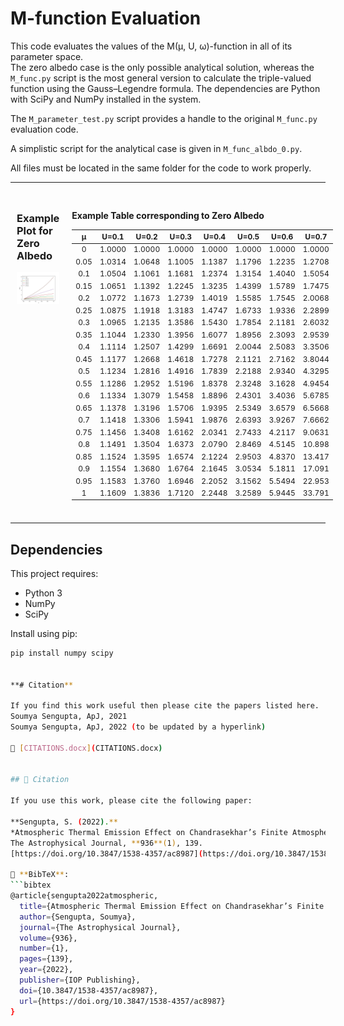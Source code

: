 # M-function Evaluation

This code evaluates the values of the M(μ, U, ω)-function in all of its parameter space.  
The zero albedo case is the only possible analytical solution, whereas the `M_func.py` script is the most general version to calculate the triple-valued function using the Gauss–Legendre formula. The dependencies are Python with SciPy and NumPy installed in the system.

The `M_parameter_test.py` script provides a handle to the original `M_func.py` evaluation code.

A simplistic script for the analytical case is given in `M_func_albdo_0.py`.

All files must be located in the same folder for the code to work properly.

---

<div style="display: flex; align-items: flex-start;">

<div style="flex: 1; padding: 10px;">

### Example Plot for Zero Albedo

<img src="M_vs_mu_zeroalbdo.jpg" alt="M vs μ (Zero Albedo)" width="100%">

</div>

<div style="flex: 1; padding: 10px; font-size: 12px;">

### Example Table corresponding to Zero Albedo 

| μ    | U=0.1  | U=0.2  | U=0.3  | U=0.4  | U=0.5  | U=0.6  | U=0.7  |
|:----:|:------:|:------:|:------:|:------:|:------:|:------:|:------:|
| 0    | 1.0000 | 1.0000 | 1.0000 | 1.0000 | 1.0000 | 1.0000 | 1.0000 |
| 0.05 | 1.0314 | 1.0648 | 1.1005 | 1.1387 | 1.1796 | 1.2235 | 1.2708 |
| 0.1  | 1.0504 | 1.1061 | 1.1681 | 1.2374 | 1.3154 | 1.4040 | 1.5054 |
| 0.15 | 1.0651 | 1.1392 | 1.2245 | 1.3235 | 1.4399 | 1.5789 | 1.7475 |
| 0.2  | 1.0772 | 1.1673 | 1.2739 | 1.4019 | 1.5585 | 1.7545 | 2.0068 |
| 0.25 | 1.0875 | 1.1918 | 1.3183 | 1.4747 | 1.6733 | 1.9336 | 2.2899 |
| 0.3  | 1.0965 | 1.2135 | 1.3586 | 1.5430 | 1.7854 | 2.1181 | 2.6032 |
| 0.35 | 1.1044 | 1.2330 | 1.3956 | 1.6077 | 1.8956 | 2.3093 | 2.9539 |
| 0.4  | 1.1114 | 1.2507 | 1.4299 | 1.6691 | 2.0044 | 2.5083 | 3.3506 |
| 0.45 | 1.1177 | 1.2668 | 1.4618 | 1.7278 | 2.1121 | 2.7162 | 3.8044 |
| 0.5  | 1.1234 | 1.2816 | 1.4916 | 1.7839 | 2.2188 | 2.9340 | 4.3295 |
| 0.55 | 1.1286 | 1.2952 | 1.5196 | 1.8378 | 2.3248 | 3.1628 | 4.9454 |
| 0.6  | 1.1334 | 1.3079 | 1.5458 | 1.8896 | 2.4301 | 3.4036 | 5.6785 |
| 0.65 | 1.1378 | 1.3196 | 1.5706 | 1.9395 | 2.5349 | 3.6579 | 6.5668 |
| 0.7  | 1.1418 | 1.3306 | 1.5941 | 1.9876 | 2.6393 | 3.9267 | 7.6662 |
| 0.75 | 1.1456 | 1.3408 | 1.6162 | 2.0341 | 2.7433 | 4.2117 | 9.0631 |
| 0.8  | 1.1491 | 1.3504 | 1.6373 | 2.0790 | 2.8469 | 4.5145 | 10.898 |
| 0.85 | 1.1524 | 1.3595 | 1.6574 | 2.1224 | 2.9503 | 4.8370 | 13.417 |
| 0.9  | 1.1554 | 1.3680 | 1.6764 | 2.1645 | 3.0534 | 5.1811 | 17.091 |
| 0.95 | 1.1583 | 1.3760 | 1.6946 | 2.2052 | 3.1562 | 5.5494 | 22.953 |
| 1    | 1.1609 | 1.3836 | 1.7120 | 2.2448 | 3.2589 | 5.9445 | 33.791 |

</div>
</div>

---

## Dependencies

This project requires:

- Python 3
- NumPy
- SciPy

Install using pip:

```bash
pip install numpy scipy


**# Citation**

If you find this work useful then please cite the papers listed here.
Soumya Sengupta, ApJ, 2021
Soumya Sengupta, ApJ, 2022 (to be updated by a hyperlink)

📄 [CITATIONS.docx](CITATIONS.docx)


## 📖 Citation

If you use this work, please cite the following paper:

**Sengupta, S. (2022).**  
*Atmospheric Thermal Emission Effect on Chandrasekhar’s Finite Atmosphere Problem*  
The Astrophysical Journal, **936**(1), 139.  
[https://doi.org/10.3847/1538-4357/ac8987](https://doi.org/10.3847/1538-4357/ac8987)

📄 **BibTeX**:
```bibtex
@article{sengupta2022atmospheric,
  title={Atmospheric Thermal Emission Effect on Chandrasekhar’s Finite Atmosphere Problem},
  author={Sengupta, Soumya},
  journal={The Astrophysical Journal},
  volume={936},
  number={1},
  pages={139},
  year={2022},
  publisher={IOP Publishing},
  doi={10.3847/1538-4357/ac8987},
  url={https://doi.org/10.3847/1538-4357/ac8987}
}


